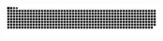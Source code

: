 <picture>
  <source media="(prefers-color-scheme: light),(prefers-color-scheme: dark)" srcset="https://raw.githubusercontent.com/platane/snk/output/github-contribution-grid-snake-dark.svg" class="source-dark">
  <source media="not all" srcset="https://raw.githubusercontent.com/platane/snk/output/github-contribution-grid-snake.svg" class="source-dark">
  <img alt="github contribution grid snake animation" src="https://raw.githubusercontent.com/platane/snk/output/github-contribution-grid-snake.svg" style="visibility:visible;max-width:100%;">
</picture>
